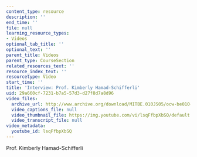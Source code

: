 ```yaml
---
content_type: resource
description: ''
end_time: ''
file: null
learning_resource_types:
- Videos
optional_tab_title: ''
optional_text: ''
parent_title: Videos
parent_type: CourseSection
related_resources_text: ''
resource_index_text: ''
resourcetype: Video
start_time: ''
title: 'Interview: Prof. Kimberly Hamad-Schifferli'
uid: 29a660cf-7231-b7a5-57d3-d27f8d7a8d96
video_files:
  archive_url: http://www.archive.org/download/MITBE.010JS05/ocw-be010-Hamad-Schifferli-220k.mp4
  video_captions_file: null
  video_thumbnail_file: https://img.youtube.com/vi/lsqFfbpXbSQ/default.jpg
  video_transcript_file: null
video_metadata:
  youtube_id: lsqFfbpXbSQ
---
```


Prof. Kimberly Hamad-Schifferli

